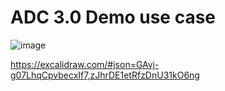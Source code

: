# ADC 3.0 Demo use case  

![image](https://github.com/user-attachments/assets/cad83008-32a9-4b50-ae8c-47de3fdb8191)

https://excalidraw.com/#json=GAvj-g07LhqCpvbecxIf7,zJhrDE1etRfzDnU31kO6ng
